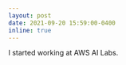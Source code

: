 ```yaml
---
layout: post
date: 2021-09-20 15:59:00-0400
inline: true
---
```


I started working at AWS AI Labs.
